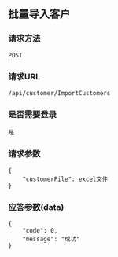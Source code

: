 ## 批量导入客户
### 请求方法
    POST

### 请求URL
    /api/customer/ImportCustomers
    
### 是否需要登录
    是

### 请求参数

    {
        "customerFile": excel文件
    }

### 应答参数(data)

    {
        "code": 0,
        "message": "成功"
    }
